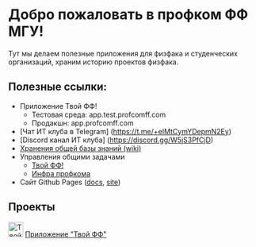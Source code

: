 # Добро пожаловать в профком ФФ МГУ!

Тут мы делаем полезные приложения для физфака и студенческих организаций, храним историю проектов физфака.

## Полезные ссылки:
* Приложение Твой ФФ!
    * Тестовая среда: app.test.profcomff.com
    * Продакшн: app.profcomff.com
* [Чат ИТ клуба в Telegram] (https://t.me/+eIMtCymYDepmN2Ey)
* [Discord канал ИТ клуба] (https://discord.gg/W5jS3PfCjD)
* [Хранения общей базы знаний (wiki)](https://github.com/profcomff/general/wiki)
* Управления общими задачами 
    * [Твой ФФ!](https://github.com/orgs/profcomff/projects/7)
    * [Инфра профкома](https://github.com/orgs/profcomff/projects/8)
* Сайт Github Pages ([docs](https://github.com/profcomff/general/tree/main/docs), [site](https://pages.profcomff.com/))

## Проекты

[<img alt="Твой ФФ" width="30px" src="https://cdn.profcomff.com/app/logo/logo_ff.svg" />](https://app.profcomff.com)
[Приложение "Твой ФФ"](https://app.profcomff.com)
